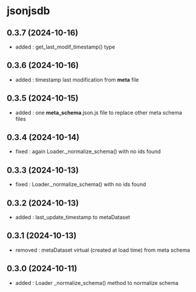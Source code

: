 # jsonjsdb

## 0.3.7 (2024-10-16)
- added : get_last_modif_timestamp() type

## 0.3.6 (2024-10-16)

- added : timestamp last modification from __meta__ file

## 0.3.5 (2024-10-15)

- added : one __meta_schema__.json.js file to replace other meta schema files

## 0.3.4 (2024-10-14)

- fixed : again Loader._normalize_schema() with no ids found

## 0.3.3 (2024-10-13)

- fixed : Loader._normalize_schema() with no ids found

## 0.3.2 (2024-10-13)

- added : last_update_timestamp to metaDataset

## 0.3.1 (2024-10-13)

- removed : metaDataset virtual (created at load time) from meta schema

## 0.3.0 (2024-10-11)

- added : Loader \_normalize_schema() method to normalize schema
